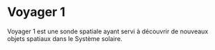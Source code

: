 # Voyager 1

Voyager 1 est une sonde spatiale ayant servi à découvrir de nouveaux objets spatiaux dans le Système solaire.